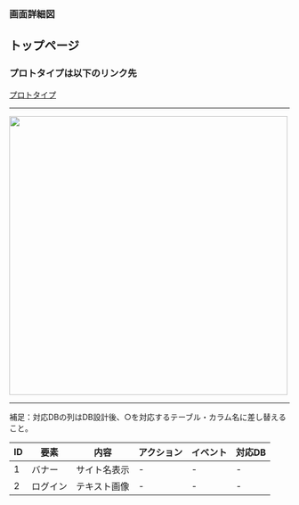 ### 画面詳細図
## トップページ
### プロトタイプは以下のリンク先
[プロトタイプ](https://www.figma.com/file/tOV2DIlh06dczVRaqiBlBk/Untitled?node-id=1%3A2)
*****
<img src="../img/toppage_original.png" width="500">

*****
補足：対応DBの列はDB設計後、○を対応するテーブル・カラム名に差し替えること。

|ID|要素|内容|アクション|イベント|対応DB|
|----|-----|----|-----|-----|-----|
|1 |バナー|サイト名表示|-  |-   |-    |
|2 |ログイン|テキスト画像|-  |-  |-    |
